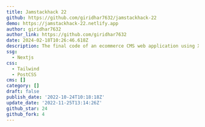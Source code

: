 ```yaml
---
title: Jamstackhack 22
github: https://github.com/giridhar7632/jamstackhack-22
demo: https://jamstackhack-22.netlify.app
author: giridhar7632
author_link: https://github.com/giridhar7632
date: 2024-02-18T10:26:46.618Z
description: The final code of an ecommerce CMS web application using Xata and Cloudinary.
ssg:
  - Nextjs
css:
  - Tailwind
  - PostCSS
cms: []
category: []
draft: false
publish_date: '2022-10-24T10:18:18Z'
update_date: '2022-11-25T13:14:26Z'
github_star: 24
github_fork: 4
---
```

